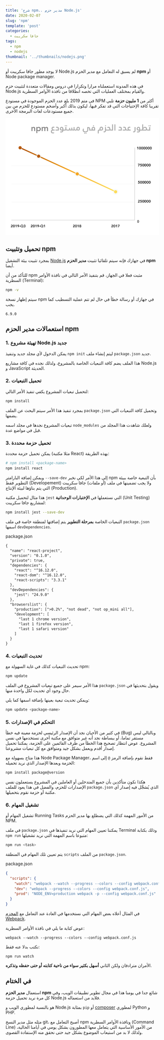 ```yaml
---
title: 'شرح npm.. مدير حزم Node.js'
date: 2020-02-07
slug: 'npm'
template: 'post'
categories:
  - جافا سكريبت
tags:
  - npm
  - nodejs
thumbnail: '../thumbnails/nodejs.png'
---
```


لا يوجد مطور جافا سكريبت أو Node.js لم يسبق له التعامل مع مدير الحزم **npm** أو Node package manager.

في هذه المدونة استعملناه مرارا وتكرارا في دروس ومقالات متعددة لتثبيت حزم Node.js والقيام بمختلف العمليات التي تخصه انطلاقا من نافذة الأوامر السطرية.

في متم 2019 بلغ عدد الحزم الموجودة في مستودع NPM أكثر من **1 مليون حزمة** تلبي تقريبا كافة الإحتياجات التي قد تفكر فيها، ليكون بذلك أكبر وأضخم مستودع للحزم من بين جميع مستودعات لغات البرمجة الأخرى.

![تطور عدد الحزم في مستودع npm](../images/npm-packages.png)

## تحميل وتثبيت npm

بمجرد تثبيت بيئة التشغيل [Node.js](/web-development/javascript/what-is-nodejs/) في جهازك فإنه سيتم تلقائيا تثبيت **مدير الحزم npm** أيضا.

للتأكد من أن npm مثبت فعلا في الجهاز، قم بتنفيذ الأمر التالي في نافذة الأوامر السطرية (Terminal):

```bash
npm -v
```

سيتم إظهار نسخة npm في جهازك أو رسالة خطأ في حال لم تتم عملية التسطيب كما يجب.

```terminal
6.9.0
```

## استعمالات مدير الحزم npm

### 1. تهيئة مشروع Node.js جديد

يمكن الدخول لأي مجلد جديد وتنفيذ `npm init` ليتم إنشاء ملف `package.json` جديد.

هذا الملف يضم كافة التبعيات الخاصة بالمشروع، ولذلك نجده في كافة مشاريع Node.js و JavaScript الحديثة.

### 2. تحميل التبعيات

لتحميل تبعيات المشروع يكفي تنفيذ الأمر التالي:

```bash
npm install
```

بمجرد تنفيذ هذا الأمر سيتم البحث عن الملف `package.json` وتحميل كافة التبعيات التي يضمها.

تبعيات المشروع نجدها في مجلد اسمه `node_modules` ولعلك شاهدت هذا المجلد من قبل في مواضع عدة.

### 3. تحميل حزمة محددة

يمكن تحميل حزمة محددة (مثلا مكتبة React) بهذه الطريقة:

```bash
# npm install <package-name>
npm install react
```

ويمكن إضافة البارامتر `--save-dev` إلى هذا الأمر لكي نخبر npm بأن التبعية خاصة ببيئة التطوير فقط (Developement) ولا يجب تضمينها في ملف (أو ملفات) جافا سكريبت التي يتم بناؤها لبيئة الإنتاج (Production).

هذا مثال لتحميل مكتبة `jest` التي نستعملها في **الإختبارات الوحداتية** (Unit Testing) لمشاريع جافا سكريبت:

```bash
npm install jest --save-dev
```

التبعيات الخاصة **بمرحلة التطوير** يتم إضافتها لمنطقة خاصة في ملف `package.json` اسمها `devDependencies`.

<div class="filename">package.json</div>

```json{10-12}
{
  "name": "react-project",
  "version": "0.1.0",
  "private": true,
  "dependencies": {
    "react": "^16.12.0",
    "react-dom": "^16.12.0",
    "react-scripts": "3.3.1"
  },
  "devDependencies": {
    "jest": "24.9.0"
  },
  "browserslist": {
    "production": [">0.2%", "not dead", "not op_mini all"],
    "development": [
      "last 1 chrome version",
      "last 1 firefox version",
      "last 1 safari version"
    ]
  }
}
```

### 4. تحديث التبعيات

تحديث التبعيات كذلك في غاية السهولة مع npm:

```bash
npm update
```

هذا الأمر سيمر على جميع تبعيات المشروع في الملف `package.json` ويقول بتحديثها في حال وجود أي تحديث لكل واحدة منها.

ويمكن تحديث تبعية بعينها بإضافة اسمها كما يلي:

```bash
npm update <package-name>
```

### 5. التحكم في الإصدارات

في كثير من الأحيان نجد أن الإصدار الرئيسي لحزمة معينة فيه خطأ (Bug) وبالتالي ليس مستقر تماما، أو ببساطة نجد أنه غير متوافق مع مكتبة أخرى نستخدمها في نفس المشروع. عوض انتظار تصحيح هذا الخطأ من طرف القائمين على الحزمة، يمكننا تحميل إصدار أقدم ويعمل بشكل جيد ومتوافق مع كل تبعيات مشروعنا.

هذا متاح بسهولة مع Node Package Manager، فقط نقوم بإضافة الرمز `@` إلى اسم الحزمة وبعدها الإصدار الذي نريد تحميله:

```bash
npm install package@version
```

هكذا نكون متأكدين بأن جميع المتدخلين أو العاملين في المشروع يستعملون نفس الإصدارات للحزم، والفضل في هذا يعود للملف `package.json` الذي يُسَجَّل فيه إصدار أي مكتبة أو حزمة نقوم بتحميلها.

### 6. تشغيل المهام

تشغيل المهام أو Running Tasks من الأمور المهمة كذلك التي يضطلع بها مدير الحزم NPM.

في ملف `package.json` يمكننا تعيين المهام التي نريد تنفيذها في Terminal وذلك بكتابة `npm run` متبوعا باسم المهمة التي نريد تشغيلها:

```bash
npm run <task>
```

يتم تعيين تلك المهام في المنطقة `scripts` من الملف `package.json`.

<div class="filename">package.json</div>

```json
{
  "scripts": {
    "watch": "webpack --watch --progress --colors --config webpack.conf.js",
    "dev": "webpack --progress --colors --config webpack.conf.js",
    "prod": "NODE_ENV=production webpack -p --config webpack.conf.js"
  }
}
```

في المثال أعلاه بعض المهام التي نستخدمها في العادة عند التعامل مع [المحزم Webpack](/web-development/javascript/what-is-webpack/).

عوض كتابة ما يلي في نافذة الأوامر السطرية:

```
webpack --watch --progress --colors --config webpack.conf.js
```

نكتب بدلا عنه فقط:

```
npm run watch
```

الأمران مترادفان ولكن الثاني **أسهل بكثير سواء من ناحية كتابته أو حتى حفظه وتذكره**.

## في الختام

استعمال **مدير الحزم npm** شائع جدا في يومنا هذا في مجال تطوير تطبيقات الويب، وفي كل مرة نريد تحميل حزمة Node.js فلابد من استعماله.

هو بالنسبة لمطوري الويب و Node.js بمثابة `pip` أو [composer](/web-development/tools/composer-dependencies-manager/) لمطوري Python و PHP.

مثله مثل مدير النسخ git، أصبح التعامل مع npm ونافذة الأوامر السطرية (Command Line) من الأمور الأساسية التي يتعامل معها المطورون بشكل يومي في أيامنا الحالية، ولذلك لا بد من استيعاب الموضوع بشكل جيد حتى نحقق منه الإستفادة القصوى.
